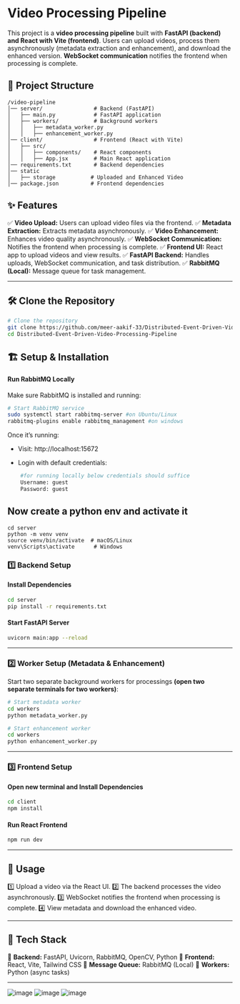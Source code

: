 # Video Processing Pipeline

This project is a **video processing pipeline** built with **FastAPI (backend) and React with Vite (frontend)**. Users can upload videos, process them asynchronously (metadata extraction and enhancement), and download the enhanced version. **WebSocket communication** notifies the frontend when processing is complete.


## 📁 Project Structure

```
/video-pipeline
│── server/                # Backend (FastAPI)
│   ├── main.py            # FastAPI application
│   ├── workers/           # Background workers
│   │   ├── metadata_worker.py
│   │   ├── enhancement_worker.py
│── client/                # Frontend (React with Vite)
│   ├── src/
│   │   ├── components/    # React components
│   │   ├── App.jsx        # Main React application
│── requirements.txt       # Backend dependencies
│── static 
│   ├── storage           # Uploaded and Enhanced Video
│── package.json          # Frontend dependencies
```

## ✨ Features

✅ **Video Upload:** Users can upload video files via the frontend. ✅ **Metadata Extraction:** Extracts metadata asynchronously. ✅ **Video Enhancement:** Enhances video quality asynchronously. ✅ **WebSocket Communication:** Notifies the frontend when processing is complete. ✅ **Frontend UI:** React app to upload videos and view results. ✅ **FastAPI Backend:** Handles uploads, WebSocket communication, and task distribution. ✅ **RabbitMQ (Local):** Message queue for task management.

---

## 🛠 Clone the Repository

```bash
# Clone the repository
git clone https://github.com/meer-aakif-33/Distributed-Event-Driven-Video-Processing-Pipeline
cd Distributed-Event-Driven-Video-Processing-Pipeline
```
## 🏗 Setup & Installation

#### **Run RabbitMQ Locally**

Make sure RabbitMQ is installed and running:

```bash
# Start RabbitMQ service
sudo systemctl start rabbitmq-server #on Ubuntu/Linux
rabbitmq-plugins enable rabbitmq_management #on windows
```
Once it’s running:

- Visit: http://localhost:15672

- Login with default credentials:


```bash
    #for running locally below credentials should suffice
    Username: guest
    Password: guest
```
## Now create a python env and activate it

```
cd server
python -m venv venv
source venv/bin/activate  # macOS/Linux
venv\Scripts\activate      # Windows
```

### 1️⃣ Backend Setup

#### **Install Dependencies**

```bash
cd server
pip install -r requirements.txt
```



#### **Start FastAPI Server**

```bash
uvicorn main:app --reload
```

---

### 2️⃣ Worker Setup (Metadata & Enhancement)

Start two separate background workers for processings **(open two separate terminals for two workers)**:

```bash
# Start metadata worker
cd workers
python metadata_worker.py
```

```bash
# Start enhancement worker
cd workers
python enhancement_worker.py
```

---

### 3️⃣ Frontend Setup

#### **Open new terminal and Install Dependencies**

```bash
cd client
npm install
```

#### **Run React Frontend**

```bash
npm run dev
```

---

## 🚀 Usage

1️⃣ Upload a video via the React UI. 2️⃣ The backend processes the video asynchronously. 3️⃣ WebSocket notifies the frontend when processing is complete. 4️⃣ View metadata and download the enhanced video.

---

## 📌 Tech Stack

🔹 **Backend:** FastAPI, Uvicorn, RabbitMQ, OpenCV, Python 🔹 **Frontend:** React, Vite, Tailwind CSS 🔹 **Message Queue:** RabbitMQ (Local) 🔹 **Workers:** Python (async tasks)

---
![image](https://github.com/user-attachments/assets/9515222d-b9a5-443e-a337-c9ae79826d4b)
![image](https://github.com/user-attachments/assets/eacc7be3-74f3-4b3d-b033-c3a7ca5af668)
![image](https://github.com/user-attachments/assets/697a8c19-d569-48bb-9f7b-192cf6b88359)


